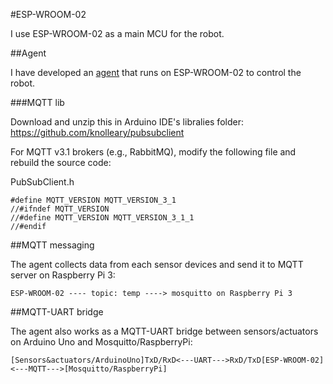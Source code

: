 #ESP-WROOM-02

I use ESP-WROOM-02 as a main MCU for the robot.

##Agent

I have developed an [agent](./agent.ino) that runs on ESP-WROOM-02 to control the robot.

###MQTT lib

Download and unzip this in Arduino IDE's libralies folder:
https://github.com/knolleary/pubsubclient

For MQTT v3.1 brokers (e.g., RabbitMQ), modify the following file and rebuild the source code:

PubSubClient.h
```
#define MQTT_VERSION MQTT_VERSION_3_1
//#ifndef MQTT_VERSION
//#define MQTT_VERSION MQTT_VERSION_3_1_1
//#endif
```

##MQTT messaging

The agent collects data from each sensor devices and send it to MQTT server on Raspberry Pi 3:
```
ESP-WROOM-02 ---- topic: temp ----> mosquitto on Raspberry Pi 3
```

##MQTT-UART bridge

The agent also works as a MQTT-UART bridge between sensors/actuators on Arduino Uno and Mosquitto/RaspberryPi:
```
[Sensors&actuators/ArduinoUno]TxD/RxD<---UART--->RxD/TxD[ESP-WROOM-02]<---MQTT--->[Mosquitto/RaspberryPi]

```
